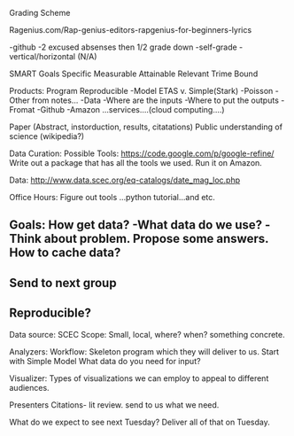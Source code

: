 Grading Scheme

Ragenius.com/Rap-genius-editors-rapgenius-for-beginners-lyrics

-github
-2 excused absenses then 1/2 grade down
-self-grade
-vertical/horizontal (N/A)

SMART Goals
Specific
Measurable
Attainable
Relevant
Trime Bound

Products:
Program Reproducible
  -Model ETAS v. Simple(Stark)
    -Poisson
    -Other from notes...
  -Data
    -Where are the inputs
    -Where to put the outputs
    -Fromat
    -Github
    -Amazon ...services....(cloud computing....)

Paper (Abstract, instorduction, results, citatations)
Public understanding of science (wikipedia?)

Data Curation:
Possible Tools: https://code.google.com/p/google-refine/
Write out a package that has all the tools we used. Run it on Amazon.

Data:
http://www.data.scec.org/eq-catalogs/date_mag_loc.php

Office Hours:
Figure out tools ...python tutorial...and etc.

Goals:
How get data?
  -What data do we use?
  -Think about problem. Propose some answers.
How to cache data?
  -
Send to next group
  -
Reproducible?
 -
 
Data source: SCEC
Scope: Small, local, where? when? something concrete.

Analyzers:
Workflow: Skeleton program which they will deliver to us.
Start with Simple Model
What data do you need for input?

Visualizer:
Types of visualizations we can employ to appeal to different audiences.

Presenters
Citations- lit review.
send to us  what we need.

What do we expect to see next Tuesday?
Deliver all of that on Tuesday. 
